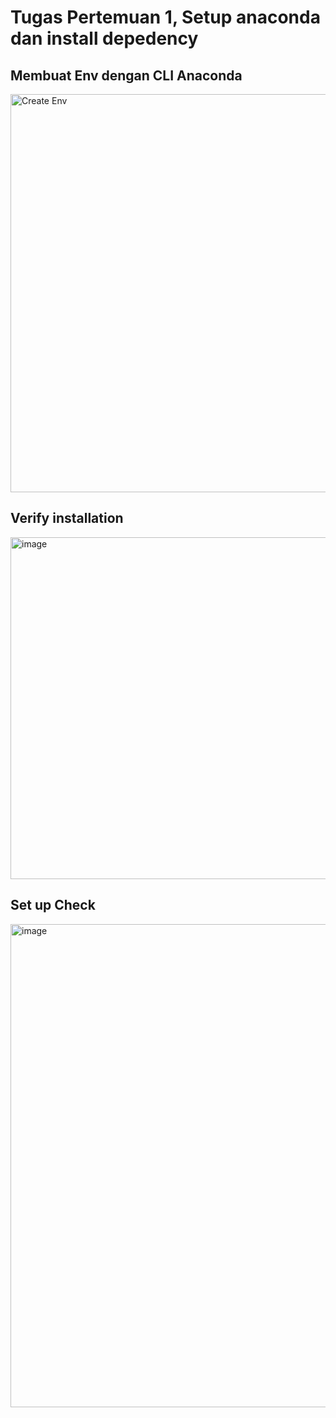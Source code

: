 # Tugas Pertemuan 1, Setup anaconda dan install depedency

## Membuat Env dengan CLI Anaconda
<img width="1461" height="637" alt="Create Env" src="https://github.com/user-attachments/assets/bbc46700-4646-4e9a-a51b-4ea6d46454af" />

## Verify installation
<img width="1424" height="547" alt="image" src="https://github.com/user-attachments/assets/d5ffd859-4fcb-4a21-a096-1888e9a7b170" />

## Set up Check
<img width="1426" height="773" alt="image" src="https://github.com/user-attachments/assets/f14ee0a3-aed3-44c4-8b0b-a54296cc423e" />

